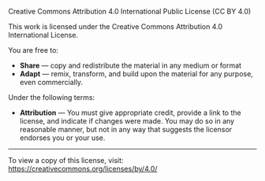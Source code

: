 Creative Commons Attribution 4.0 International Public License (CC BY 4.0)

This work is licensed under the Creative Commons Attribution 4.0 International License.

You are free to:
- **Share** — copy and redistribute the material in any medium or format
- **Adapt** — remix, transform, and build upon the material for any purpose, even commercially.

Under the following terms:
- **Attribution** — You must give appropriate credit, provide a link to the license, and indicate if changes were made. You may do so in any reasonable manner, but not in any way that suggests the licensor endorses you or your use.

---

To view a copy of this license, visit:  
https://creativecommons.org/licenses/by/4.0/
